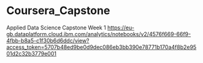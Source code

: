 # Coursera_Capstone
Applied Data Science Capstone Week 1
https://eu-gb.dataplatform.cloud.ibm.com/analytics/notebooks/v2/4576f669-66f9-4fbb-b8a5-c1f30b6d6ddc/view?access_token=5707b48ed9be0d9dec086eb3bb390e78771b170a4f8b2e9501d2c32b3779e001
